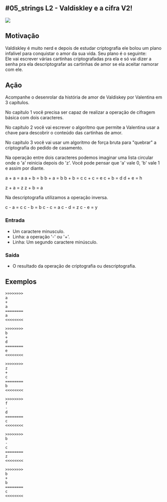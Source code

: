 ## #05_strings L2 - Valdiskley e a cifra V2!


![](__capa.jpg)

## Motivação

Valdiskley é muito nerd e depois de estudar criptografia ele bolou um plano infalível para conquistar o amor da sua vida. Seu plano é o seguinte:  
Ele vai escrever várias cartinhas criptografadas pra ela e só vai dizer a senha pra ela descriptografar as cartinhas de amor se ela aceitar namorar com ele.

## Ação

Acompanhe o desenrolar da história de amor de Valdiskey por Valentina em 3 capítulos.

No capítulo 1 você precisa ser capaz de realizar a operação de cifragem básica com dois caracteres.

No capítulo 2 você vai escrever o algoritmo que permite a Valentina usar a chave para descobrir o conteúdo das cartinhas de amor.

No capítulo 3 você vai usar um algoritmo de força bruta para "quebrar" a criptografia do pedido de casamento.

Na operação entre dois caracteres podemos imaginar uma lista circular onde o 'a' reinicia depois do 'z'. Você pode pensar que 'a' vale 0, 'b' vale 1 e assim por diante.

a + a = a a + b = b   b + a = b b + b = c c + c = e c + b = d d + e = h

z + a = z z + b = a

Na descriptografia utilizamos a operação inversa.

c - a = c c - b = b c - c = a c - d = z c - e = y  

### Entrada

*   Um caractere minusculo.
*   Linha: a operação '-' ou '+'.
*   Linha: Um segundo caractere minúsculo.

### Saída

*   O resultado da operação de criptografia ou descriptografia.  

## Exemplos

```
>>>>>>>>
a
+
a
========
a
<<<<<<<<

>>>>>>>>
b
+
d
========
e
<<<<<<<<

>>>>>>>>
z
+
c
========
b
<<<<<<<<

>>>>>>>>
f
-
d
========
c
<<<<<<<<

>>>>>>>>
b
-
c
========
z
<<<<<<<<

>>>>>>>>
b
+
b
========
c
<<<<<<<<
```

#
